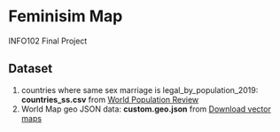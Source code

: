 # Feminisim Map
INFO102 Final Project

## Dataset
1. countries where same sex marriage is legal_by_population_2019: **countries_ss.csv** from [World Population Review](http://worldpopulationreview.com/countries/countries-where-gay-marriage-is-legal/)
2. World Map geo JSON data: **custom.geo.json** from [Download vector maps](https://geojson-maps.ash.ms/)